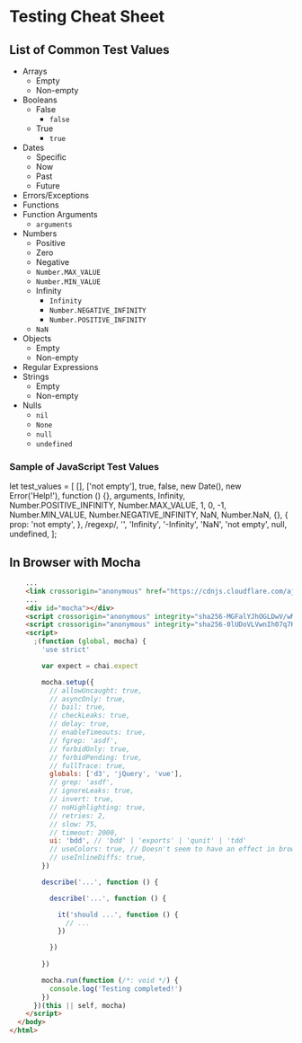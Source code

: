 # Testing Cheat Sheet


## List of Common Test Values

* Arrays
  - Empty
  - Non-empty
* Booleans
  - False
    + `false`
  - True
    + `true`
* Dates
  - Specific
  - Now
  - Past
  - Future
* Errors/Exceptions
* Functions
* Function Arguments
  - `arguments`
* Numbers
  - Positive
  - Zero
  - Negative
  - `Number.MAX_VALUE`
  - `Number.MIN_VALUE`
  - Infinity
    + `Infinity`
    + `Number.NEGATIVE_INFINITY`
    + `Number.POSITIVE_INFINITY`
  - `NaN`
* Objects
  - Empty
  - Non-empty
* Regular Expressions
* Strings
  - Empty
  - Non-empty
* Nulls
  - `nil`
  - `None`
  - `null`
  - `undefined`

### Sample of JavaScript Test Values

let test_values = [
  [],
  ['not empty'],
  true,
  false,
  new Date(),
  new Error('Help!'),
  function () {},
  arguments,
  Infinity,
  Number.POSITIVE_INFINITY,
  Number.MAX_VALUE,
  1,
  0,
  -1,
  Number.MIN_VALUE,
  Number.NEGATIVE_INFINITY,
  NaN,
  Number.NaN,
  {},
  { prop: 'not empty', },
  /regexp/,
  '',
  'Infinity',
  '-Infinity',
  'NaN',
  'not empty',
  null,
  undefined,
];


## In Browser with Mocha

```html
    ...
    <link crossorigin="anonymous" href="https://cdnjs.cloudflare.com/ajax/libs/mocha/4.0.0/mocha.css" integrity="sha256-XxZgFmkmXZlR6jVPH+k+HULjy6Lc2IadEc+Ph/KINXk=" rel="stylesheet">
    ...
    <div id="mocha"></div>
    <script crossorigin="anonymous" integrity="sha256-MGFalYJhOGLDwV/wMNDhZ+15oeepvR43ET5/Sjb5P98=" src="https://cdnjs.cloudflare.com/ajax/libs/chai/4.1.2/chai.js"></script>
    <script crossorigin="anonymous" integrity="sha256-0lUDoVLVwnIh07q7KeUOUoBl2S+tTlOn+VRJuhJSpzw=" src="https://cdnjs.cloudflare.com/ajax/libs/mocha/4.0.0/mocha.js"></script>
    <script>
      ;(function (global, mocha) {
        'use strict'

        var expect = chai.expect

        mocha.setup({
          // allowUncaught: true,
          // asyncOnly: true,
          // bail: true,
          // checkLeaks: true,
          // delay: true,
          // enableTimeouts: true,
          // fgrep: 'asdf',
          // forbidOnly: true,
          // forbidPending: true,
          // fullTrace: true,
          globals: ['d3', 'jQuery', 'vue'],
          // grep: 'asdf',
          // ignoreLeaks: true,
          // invert: true,
          // noHighlighting: true,
          // retries: 2,
          // slow: 75,
          // timeout: 2000,
          ui: 'bdd', // 'bdd' | 'exports' | 'qunit' | 'tdd'
          // useColors: true, // Doesn't seem to have an effect in browser.
          // useInlineDiffs: true,
        })

        describe('...', function () {

          describe('...', function () {

            it('should ...', function () {
              // ...
            })

          })
  
        })

        mocha.run(function (/*: void */) {
          console.log('Testing completed!')
        })
      })(this || self, mocha)
    </script>
  </body>
</html>
```
